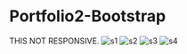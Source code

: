 # Portfolio2-Bootstrap
THIS NOT RESPONSIVE.
![s1](https://user-images.githubusercontent.com/75640953/103741584-5e3a0100-501f-11eb-83af-51c8686c7206.png)
![s2](https://user-images.githubusercontent.com/75640953/103741587-5f6b2e00-501f-11eb-862f-9b0c81e61626.png)
![s3](https://user-images.githubusercontent.com/75640953/103741591-6003c480-501f-11eb-8d43-bc91c695b315.png)
![s4](https://user-images.githubusercontent.com/75640953/103741594-609c5b00-501f-11eb-9046-68483e25e2e6.png)
